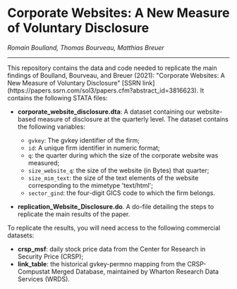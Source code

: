 # Corporate Websites: A New Measure of Voluntary Disclosure
*Romain Boulland, Thomas Bourveau, Matthias Breuer*

<hr>
This repository contains the data and code needed to replicate the main findings of Boulland, Bourveau, and Breuer (2021): "Corporate Websites: A New Measure of Voluntary Disclosure" [SSRN link](https://papers.ssrn.com/sol3/papers.cfm?abstract_id=3816623). It contains the following STATA files:


- **corporate_website_disclosure.dta**: A dataset containing our website-based measure of disclosure at the quarterly level. The dataset contains the following variables:
  - `gvkey`: The gvkey identifier of the firm;
  - `id`: A unique firm identifier in numeric format;
  - `q`: the quarter during which the size of the corporate website was measured;
  - `size_website_q`: the size of the website (in Bytes) that quarter;
  - `size_mim_text`: the size of the text elements of the website corresponding to the mimetype 'text/html';
  - `sector_gind`: the four-digit GICS code to which the firm belongs.

- **replication_Website_Disclosure.do**. A do-file detailing the steps to replicate the main results of the paper.



To replicate the results, you will need access to the following commercial datasets:
- **crsp_msf**: daily stock price data from the Center for Research in Security Price (CRSP);
- **link_table**: the historical gvkey-permno mapping from the CRSP-Compustat Merged Database, maintained by Wharton Research Data Services (WRDS).

